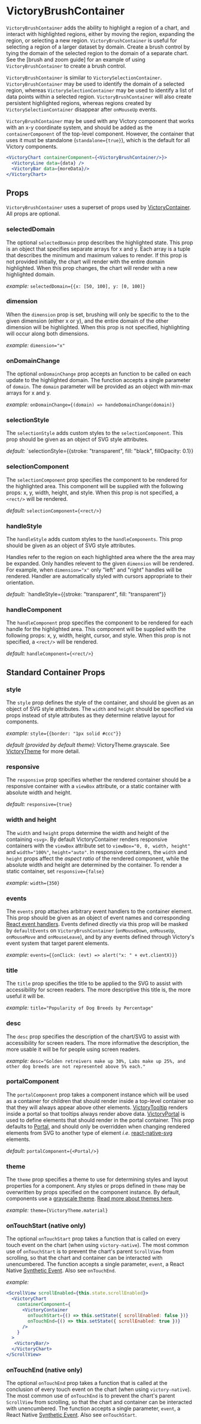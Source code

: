 # VictoryBrushContainer

`VictoryBrushContainer` adds the ability to highlight a region of a chart, and interact with
highlighted regions, either by moving the region, expanding the region, or selecting a new region.
`VictoryBrushContainer` is useful for selecting a region of a larger dataset by domain. Create a
brush control by tying the domain of the selected region to the domain of a separate chart.
See the [brush and zoom guide] for an example of using `VictoryBrushContainer` to create a brush
control.

`VictoryBrushContainer` is similar to `VictorySelectionContainer`. `VictoryBrushContainer` may be
used to identify the domain of a selected region, whereas `VictorySelectionContainer` may be used to
identify a list of data points within a selected region. `VictoryBrushContainer` will also create
persistent highlighted regions, whereas regions created by `VictorySelectionContainer`
disappear after `onMouseUp` events.

`VictoryBrushContainer` may be used with any Victory component that works with an x-y coordinate
system, and should be added as the `containerComponent` of the top-level component.
However, the container that uses it must be standalone
(`standalone={true}`), which is the default for all Victory components.

```jsx
<VictoryChart containerComponent={<VictoryBrushContainer/>}>
  <VictoryLine data={data} />
  <VictoryBar data={moreData}/>
</VictoryChart>
```

## Props

`VictoryBrushContainer` uses a superset of props used by [VictoryContainer]. All props are optional.

### selectedDomain

The optional `selectedDomain` prop describes the highlighted state. This prop is an object that
specifies separate arrays for x and y. Each array is a tuple that describes the minimum and maximum
values to render. If this prop is not provided initially, the chart will render with the entire
domain highlighted. When this prop changes, the chart will render with a new highlighted domain.

*example:* `selectedDomain={{x: [50, 100], y: [0, 100]}`

### dimension

When the `dimension` prop is set, brushing will only be specific to the to the given dimension
(either x or y), and the entire domain of the other dimension will be highlighted. When this prop
is not specified, highlighting will occur along both dimensions.

*example:* `dimension="x"`

### onDomainChange

The optional `onDomainChange` prop accepts an function to be called on each update to the
highlighted domain. The function accepts a single parameter of `domain`. The `domain` parameter will
be provided as an object with min-max arrays for x and y.

*example:* `onDomainChange={(domain) => handeDomainChange(domain)}`

### selectionStyle

The `selectionStyle` adds custom styles to the `selectionComponent`. This prop should be given as
an object of SVG style attributes.

*default:* `selectionStyle={{stroke: "transparent", fill: "black", fillOpacity: 0.1}}

### selectionComponent

The `selectionComponent` prop specifies the component to be rendered for the highlighted area.
This component will be supplied with the following props: x, y, width, height, and style.
When this prop is not specified, a `<rect/>` will be rendered.

*default:* `selectionComponent={<rect/>}`

### handleStyle

The `handleStyle` adds custom styles to the `handleComponents`. This prop should be given as
an object of SVG style attributes.

Handles refer to the region on each highlighted area where the the area may be
expanded. Only handles relevent to the given `dimension` will be rendered. For example, when
`dimension="x"` only "left" and "right" handles will be rendered. Handler are automatically styled
with cursors appropriate to their orientation.

*default:* `handleStyle={{stroke: "transparent", fill: "transparent"}}

### handleComponent

The `handleComponent` prop specifies the component to be rendered for each handle for the highlighted
area.  This component will be supplied with the following props: x, y, width, height, cursor, and style.
When this prop is not specified, a `<rect/>` will be rendered.

*default:* `handleComponent={<rect/>}`

## Standard Container Props

### style

The `style` prop defines the style of the container, and should be given as an object of SVG style attributes.
The `width` and `height` should be specified via props instead of style attributes as they determine
relative layout for components.

*example:* `style={{border: "1px solid #ccc"}}`

*default (provided by default theme):* VictoryTheme.grayscale. See [VictoryTheme] for more detail.

### responsive

The `responsive` prop specifies whether the rendered container should be a responsive container with a `viewBox` attribute, or a static container with absolute width and height.

*default:* `responsive={true}`

### width and height

The `width` and `height` props determine the width and height of the containing `<svg>`. By default VictoryContainer renders responsive containers with the `viewBox` attribute set to `viewBox="0, 0, width, height"` and `width="100%"`, `height="auto"`. In responsive containers, the `width` and `height` props affect the _aspect ratio_ of the rendered component, while the absolute width and height are determined by the container. To render a static container, set `responsive={false}`

*example:* `width={350}`

### events

The `events` prop attaches arbitrary event handlers to the container element. This prop should be
given as an object of event names and corresponding [React event handlers]. Events defined directly
via this prop will be masked by `defaultEvents` on `VictoryBrushContainer` (`onMouseDown`,
`onMouseUp`, `onMouseMove` and `onMouseLeave`), and by any events defined through Victory's event
system that target parent elements.

*example:* `events={{onClick: (evt) => alert("x: " + evt.clientX)}}`

### title

The `title` prop specifies the title to be applied to the SVG to assist with accessibility for screen readers. The more descriptive this title is, the more useful it will be.

*example:* `title="Popularity of Dog Breeds by Percentage"`

### desc

The `desc` prop specifies the description of the chart/SVG to assist with accessibility for screen readers. The more informative the description, the more usable it will be for people using screen readers.

*example:* `desc="Golden retreivers make up 30%, Labs make up 25%, and other dog breeds are not represented above 5% each."`

### portalComponent

The `portalComponent` prop takes a component instance which will be used as a container for children that should render inside a top-level container so that they will always appear above other elements. [VictoryTooltip] renders inside a portal so that tooltips always render above data. [VictoryPortal] is used to define elements that should render in the portal container. This prop defaults to [Portal], and should only be overridden when changing rendered elements from SVG to another type of element _i.e._ [react-native-svg] elements.

*default:* `portalComponent={<Portal/>}`

### theme

The `theme` prop specifies a theme to use for determining styles and layout properties for a
component. Any styles or props defined in `theme` may be overwritten by props specified on the
component instance. By default, components use a [grayscale theme]. [Read more about themes here].

*example:* `theme={VictoryTheme.material}`

### onTouchStart (native only)

The optional `onTouchStart` prop takes a function that is called on every touch event on the chart (when using `victory-native`). The most common use of `onTouchStart` is to prevent the chart's parent `ScrollView` from scrolling, so that the chart and container can be interacted with unencumbered. The function accepts a single parameter, `event`, a React Native [Synthetic Event]. Also see `onTouchEnd`.

*example:*

```jsx
<ScrollView scrollEnabled={this.state.scrollEnabled}>
  <VictoryChart
    containerComponent={
      <VictoryContainer
        onTouchStart={() => this.setState({ scrollEnabled: false })}
        onTouchEnd={() => this.setState({ scrollEnabled: true })}
      />
    }
  >
   <VictoryBar/>
  </VictoryChart>
</ScrollView>
```

### onTouchEnd (native only)

The optional `onTouchEnd` prop takes a function that is called at the conclusion of every touch event on the chart (when using `victory-native`). The most common use of `onTouchEnd` is to prevent the chart's parent `ScrollView` from scrolling, so that the chart and container can be interacted with unencumbered. The function accepts a single parameter, `event`, a React Native [Synthetic Event]. Also see `onTouchStart`.

[VictoryPortal]: https://formidable.com/open-source/victory/docs/victory-portal
[Portal]: https://github.com/FormidableLabs/victory-core/blob/master/src/victory-portal/portal.js
[react-native-svg]: https://github.com/react-native-community/react-native-svg
[VictoryTheme]: https://formidable.com/open-source/victory/docs/victory-theme
[VictoryTooltip]: https://formidable.com/open-source/victory/docs/victory-tooltip
[grayscale theme]: https://github.com/FormidableLabs/victory-core/blob/master/src/victory-theme/grayscale.js
[Read more about themes here]: https://formidable.com/open-source/victory/guides/themes
[VictoryContainer]: https://formidable.com/open-source/victory/docs/victory-container
[React event handlers]: https://facebook.github.io/react/docs/events.html
[Synthetic Event]: https://facebook.github.io/react-native/docs/gesture-responder-system.html#responder-lifecycle

